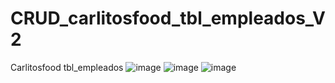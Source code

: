 # CRUD_carlitosfood_tbl_empleados_V2
Carlitosfood tbl_empleados
![image](https://github.com/GarciaC128/CRUD_carlitosfood_tbl_empleados_V2/assets/143743720/b5114d32-4172-41c9-a8d1-a277d1cf57b5)
![image](https://github.com/GarciaC128/CRUD_carlitosfood_tbl_empleados_V2/assets/143743720/096f6cc2-0bc8-4d13-9e60-599a315bf2dd)
![image](https://github.com/GarciaC128/CRUD_carlitosfood_tbl_empleados_V2/assets/143743720/5447e57e-1d98-4821-9bb7-d7fecdda7a57)

